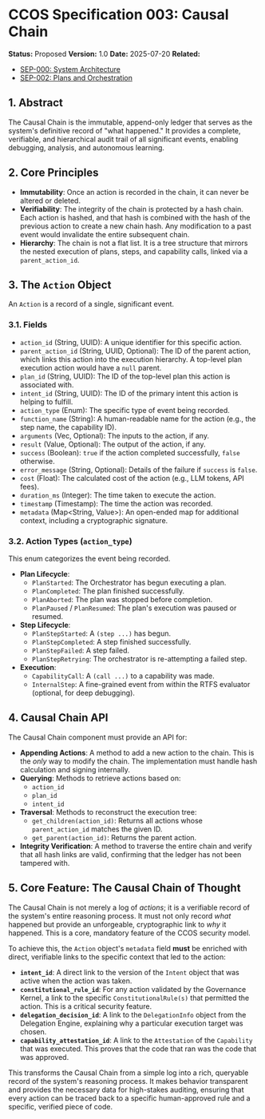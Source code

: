 # CCOS Specification 003: Causal Chain

**Status:** Proposed
**Version:** 1.0
**Date:** 2025-07-20
**Related:**
- [SEP-000: System Architecture](./000-ccos-architecture.md)
- [SEP-002: Plans and Orchestration](./002-plans-and-orchestration.md)

## 1. Abstract

The Causal Chain is the immutable, append-only ledger that serves as the system's definitive record of "what happened." It provides a complete, verifiable, and hierarchical audit trail of all significant events, enabling debugging, analysis, and autonomous learning.

## 2. Core Principles

-   **Immutability**: Once an action is recorded in the chain, it can never be altered or deleted.
-   **Verifiability**: The integrity of the chain is protected by a hash chain. Each action is hashed, and that hash is combined with the hash of the previous action to create a new chain hash. Any modification to a past event would invalidate the entire subsequent chain.
-   **Hierarchy**: The chain is not a flat list. It is a tree structure that mirrors the nested execution of plans, steps, and capability calls, linked via a `parent_action_id`.

## 3. The `Action` Object

An `Action` is a record of a single, significant event.

### 3.1. Fields

-   `action_id` (String, UUID): A unique identifier for this specific action.
-   `parent_action_id` (String, UUID, Optional): The ID of the parent action, which links this action into the execution hierarchy. A top-level plan execution action would have a `null` parent.
-   `plan_id` (String, UUID): The ID of the top-level plan this action is associated with.
-   `intent_id` (String, UUID): The ID of the primary intent this action is helping to fulfill.
-   `action_type` (Enum): The specific type of event being recorded.
-   `function_name` (String): A human-readable name for the action (e.g., the step name, the capability ID).
-   `arguments` (Vec<Value>, Optional): The inputs to the action, if any.
-   `result` (Value, Optional): The output of the action, if any.
-   `success` (Boolean): `true` if the action completed successfully, `false` otherwise.
-   `error_message` (String, Optional): Details of the failure if `success` is `false`.
-   `cost` (Float): The calculated cost of the action (e.g., LLM tokens, API fees).
-   `duration_ms` (Integer): The time taken to execute the action.
-   `timestamp` (Timestamp): The time the action was recorded.
-   `metadata` (Map<String, Value>): An open-ended map for additional context, including a cryptographic signature.

### 3.2. Action Types (`action_type`)

This enum categorizes the event being recorded.

-   **Plan Lifecycle**:
    -   `PlanStarted`: The Orchestrator has begun executing a plan.
    -   `PlanCompleted`: The plan finished successfully.
    -   `PlanAborted`: The plan was stopped before completion.
    -   `PlanPaused` / `PlanResumed`: The plan's execution was paused or resumed.
-   **Step Lifecycle**:
    -   `PlanStepStarted`: A `(step ...)` has begun.
    -   `PlanStepCompleted`: A step finished successfully.
    -   `PlanStepFailed`: A step failed.
    -   `PlanStepRetrying`: The orchestrator is re-attempting a failed step.
-   **Execution**:
    -   `CapabilityCall`: A `(call ...)` to a capability was made.
    -   `InternalStep`: A fine-grained event from within the RTFS evaluator (optional, for deep debugging).

## 4. Causal Chain API

The Causal Chain component must provide an API for:

-   **Appending Actions**: A method to add a new action to the chain. This is the *only* way to modify the chain. The implementation must handle hash calculation and signing internally.
-   **Querying**: Methods to retrieve actions based on:
    -   `action_id`
    -   `plan_id`
    -   `intent_id`
-   **Traversal**: Methods to reconstruct the execution tree:
    -   `get_children(action_id)`: Returns all actions whose `parent_action_id` matches the given ID.
    -   `get_parent(action_id)`: Returns the parent action.
-   **Integrity Verification**: A method to traverse the entire chain and verify that all hash links are valid, confirming that the ledger has not been tampered with.

## 5. Core Feature: The Causal Chain of Thought

The Causal Chain is not merely a log of *actions*; it is a verifiable record of the system's entire reasoning process. It must not only record *what* happened but provide an unforgeable, cryptographic link to *why* it happened. This is a core, mandatory feature of the CCOS security model.

To achieve this, the `Action` object's `metadata` field **must** be enriched with direct, verifiable links to the specific context that led to the action:

-   **`intent_id`**: A direct link to the version of the `Intent` object that was active when the action was taken.
-   **`constitutional_rule_id`**: For any action validated by the Governance Kernel, a link to the specific `ConstitutionalRule(s)` that permitted the action. This is a critical security feature.
-   **`delegation_decision_id`**: A link to the `DelegationInfo` object from the Delegation Engine, explaining why a particular execution target was chosen.
-   **`capability_attestation_id`**: A link to the `Attestation` of the `Capability` that was executed. This proves that the code that ran was the code that was approved.

This transforms the Causal Chain from a simple log into a rich, queryable record of the system's reasoning process. It makes behavior transparent and provides the necessary data for high-stakes auditing, ensuring that every action can be traced back to a specific human-approved rule and a specific, verified piece of code.
